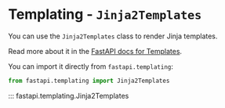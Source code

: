 # Templating - `Jinja2Templates`

You can use the `Jinja2Templates` class to render Jinja templates.

Read more about it in the [FastAPI docs for Templates](https://fastapi.tiangolo.com/zh/advanced/templates/).

You can import it directly from `fastapi.templating`:

```python
from fastapi.templating import Jinja2Templates
```

::: fastapi.templating.Jinja2Templates
